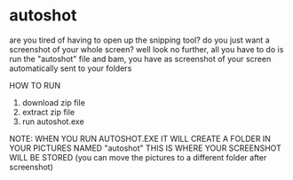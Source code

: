 # autoshot
are you tired of having to open up the snipping tool? do you just want a screenshot of your whole screen?
well look no further, all you have to do is run the "autoshot" file and bam, you have as screenshot of your screen automatically sent to your folders

HOW TO RUN

1. download zip file
2. extract zip file
3. run autoshot.exe

NOTE: WHEN YOU RUN AUTOSHOT.EXE IT WILL CREATE A FOLDER IN YOUR PICTURES NAMED "autoshot" THIS IS WHERE YOUR SCREENSHOT WILL BE STORED (you can move the pictures to a different folder after screenshot)
